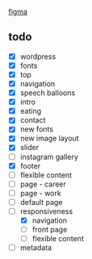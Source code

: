 [figma](https://www.figma.com/design/V2BtyVVcHKgG5A9MEF1IwP/wesola?node-id=0-1&t=aSbirau5emNwTmAZ-0)

## todo
- [x] wordpress
- [x] fonts
- [x] top
- [x] navigation
- [x] speech balloons
- [x] intro
- [x] eating
- [x] contact
- [x] new fonts
- [x] new image layout
- [x] slider
- [ ] instagram gallery
- [x] footer
- [ ] flexible content
- [ ] page - career
- [ ] page - work
- [ ] default page
- [ ] responsiveness
  - [x] navigation
  - [ ] front page
  - [ ] flexible content
- [ ] metadata
